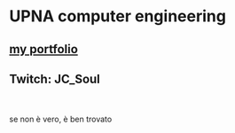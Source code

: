 # UPNA computer engineering <br>
## [my portfolio](https://jhonnyfc.github.io/)
## Twitch: JC_Soul
<br> <br>
se non è vero, è ben trovato
